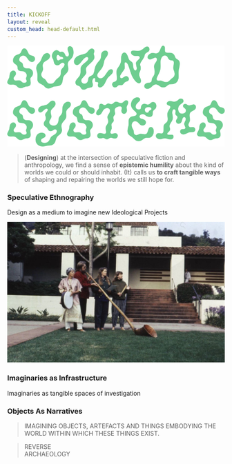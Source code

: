 ```yaml
---
title: KICKOFF
layout: reveal
custom_head: head-default.html
---
```

<!-- "#0056FF" data-background-gradient="linear-gradient(to bottom, #171c20d4, #466187)" -->
<section data-background-image="assets/images/AC76-0492.1.jpeg" data-background-opacity="0.3" data-state=header1>
<style>.header1 header:after { content: "\\'\\'≠.\\ • M/A/I/D • IKLECTIK"; }</style>
    <img src="assets/images/soundSysPicnic_g_al.png" />
</section>
<section data-background-color="#5cb17a" data-state=ande>
    <style>.ande header:after { content: "Anderson, R. et al., Speculative Anthropologies, 2018"; }</style>
    <blockquote>
       (<span style="font-weight:bold;">Designing</span>) at the intersection of speculative fiction and anthropology, we find a sense of <span style="font-weight:bold;">epistemic humility</span> about the kind of worlds we could or should inhabit. (It) calls us <span style="font-weight:bold;">to craft tangible ways</span> of shaping and repairing the worlds we still hope for.
    </blockquote>
    <aside class="notes">
    </aside>
</section>
<section data-background-image="assets/images/Sun-Ra-06.jpg" data-background-opacity="0.3" data-state=sun>
<style>.sun header:after { content: "Sun Ra, Space Is The Place, 1974"; }</style>
    <h3>Speculative Ethnography</h3>
    <p>Design as a medium to imagine new Ideological Projects</p>
    <aside class="notes">
    </aside>
</section>
<section data-background-image="assets/images/AC76-0492.1.jpeg" data-background-opacity="0.3" data-state=kesh>
    <style>.kesh header:after { content: "Le Guin U. & Barton T., Music and Poetry of the Kesh, 1984"; }</style>
    <img src="assets/images/Le-Guin2.jpg" />
    <aside class="notes">
    </aside>
</section>
<section data-background-image="assets/images/spaceElk.jpg" data-background-opacity="0.5" data-state=bez>
<style>.bez header:after { content: "Bezos J., Blue Origin, 2019"; }</style>
    <h3>Imaginaries as Infrastructure</h3>
    <p>Imaginaries as tangible spaces of investigation</p>
    <aside class="notes">
    </aside>
</section>
<section data-background-image="assets/images/Oneill1.jpg" data-background-opacity="0.7" data-state=on>
<style>.on header:after { content: "NASA/Guidice R., O'Neill Cylinders, 1976"; }</style>
    <aside class="notes">
    </aside>
</section>
<section data-background-image="assets/images/oneill_2.jpg" data-background-opacity="0.7" data-state=on>
<style>.on header:after { content: "NASA/Guidice R., O'Neill Cylinders, 1976"; }</style>
    <aside class="notes">
    </aside>
</section>
<section data-background-image="assets/images/apolo_rov.jpg" data-background-opacity="0.7" data-state=header1>
    <h3>Objects As Narratives</h3>
    <aside class="notes">
    </aside>
</section>
<section data-background-image="assets/images/apolosim.jpg" data-background-opacity="0.7" data-state=header1>
    <aside class="notes">
    </aside>
</section>
<section data-background-image="assets/images/apolloWalking.jpg" data-background-opacity="0.7" data-state=header1>
    <aside class="notes">
    </aside>
</section>
<section data-background-color="#5cb17a" data-state=vvfa>
    <style>.vvfa header:after { content: "Very Very Far Away, 2015"; }</style>
    <blockquote>
       <span class="rub">IMAGINING OBJECTS, ARTEFACTS AND THINGS EMBODYING THE WORLD WITHIN WHICH THESE THINGS EXIST.</span>
    </blockquote>
    <aside class="notes">
    </aside>
</section>
<section data-background-color="#5cb17a" data-state=vvfa>
    <blockquote>
       <span class="rub">REVERSE<br>ARCHAEOLOGY</span>
    </blockquote>
    <aside class="notes">
    </aside>
</section>